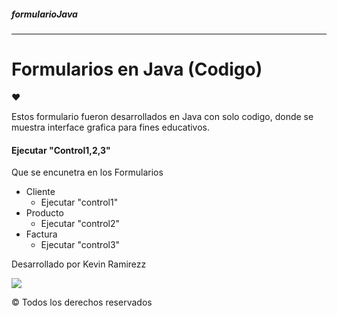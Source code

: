 ##### formularioJava
---
# Formularios en Java (Codigo)
&hearts;

Estos formulario fueron desarrollados en Java con solo codigo, donde se muestra interface grafica para fines educativos.

#### Ejecutar "Control1,2,3"
Que se encunetra en los Formularios 
- Cliente
	- Ejecutar "control1"
- Producto
	- Ejecutar "control2"
- Factura
	- Ejecutar "control3"


Desarrollado por Kevin Ramirezz
<div>
  
  <a href="https://www.instagram.com/kevinramirezz_code/" target="_blank"><img src="https://img.shields.io/badge/Instagram-E4405F?style=for-the-badge&logo=instagram&logoColor=white" target="_blank"></a>

</div>

© Todos los derechos reservados

